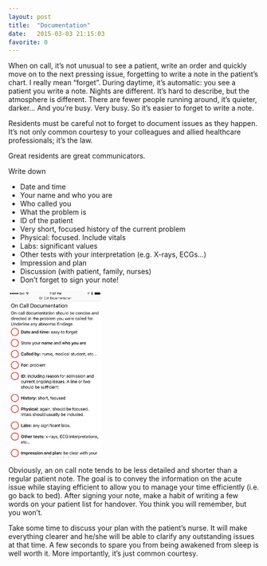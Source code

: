 ```yaml
---
layout: post
title:  "Documentation"
date:   2015-03-03 21:15:03
favorite: 0
---
```


When on call, it’s not unusual to see a patient, write an order and quickly move on to the next pressing issue, forgetting to write a note in the patient’s chart.<!--more--> I really mean “forget”. During daytime, it’s automatic: you see a patient you write a note. Nights are different. It’s hard to describe, but the atmosphere is different. There are fewer people running around, it’s quieter, darker… And you’re busy. Very busy. So it’s easier to forget to write a note.

Residents must be careful not to forget to document issues as they happen. It’s not only common courtesy to your colleagues and allied healthcare professionals; it’s the law.

Great residents are great communicators.

Write down

- Date and time
- Your name and who you are
- Who called you
- What the problem is
- ID of the patient
- Very short, focused history of the current problem
- Physical: focused. Include vitals
- Labs: significant values
- Other tests with your interpretation (e.g. X-rays, ECGs…)
- Impression and plan
- Discussion (with patient, family, nurses)
- Don’t forget to sign your note!

![On Call Documentation](/images/blog/on-call-documentation.jpg)

Obviously, an on call note tends to be less detailed and shorter than a regular patient note. The goal is to convey the information on the acute issue while staying efficient to allow you to manage your time efficiently (i.e. go back to bed). After signing your note, make a habit of writing a few words on your patient list for handover. You think you will remember, but you won’t.

Take some time to discuss your plan with the patient’s nurse. It will make everything clearer and he/she will be able to clarify any outstanding issues at that time. A few seconds to spare you from being awakened from sleep is well worth it. More importantly, it’s just common courtesy.
